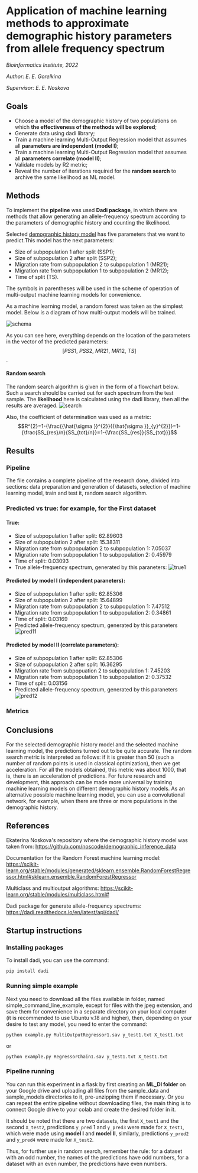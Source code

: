 # Application of machine learning methods to approximate demographic history parameters from allele frequency spectrum

*Bioinformatics Institute, 2022*

*Author: E. E. Gorelkina*

*Supervisor: E. E. Noskova*

## Goals
- Сhoose a model of the demographic history of two populations on which **the effectiveness of the methods will be explored**;
- Generate data using dadi library;
- Train a machine learning Multi-Output Regression model that assumes all **parameters are independent (model I)**;
- Train a machine learning Multi-Output Regression model that assumes all **parameters correlate (model II)**;
- Validate models by R2 metric;
- Reveal the number of iterations required for the **random search** to archive the same likelihood as ML model.

## Methods
To implement the **pipeline** was used **Dadi package**, in which there are methods that allow generating an allele-frequency spectrum according to the parameters of demographic history and counting the likelihood. 

Selected [demographic history model](https://github.com/noscode/demographic_inference_data/tree/master/2_DivMig_5_Sim) has five parameters that we want to predict.This model has the next parameters:
- Size of subpopulation 1 after split (SSP1);
- Size of subpopulation 2 after split (SSP2);
- Migration rate from subpopulation 2 to subpopulation 1 (MR21);
- Migration rate from subpopulation 1 to subpopulation 2 (MR12);
- Time of split (TS).

The symbols in parentheses will be used in the scheme of operation of multi-output machine learning models for convenience.

As a machine learning model, a random forest was taken as the simplest model. Below is a diagram of how multi-output models will be trained. 

![schema](ml_schemas.png)

As you can see here, everything depends on the location of the parameters in the vector of the predicted parameters: $$[PSS1, \ PSS2, \ MR21, \ MR12,  \ TS]$$.
#### Random search 
The random search algorithm is given in the form of a flowchart below. Such a search should be carried out for each spectrum from the test sample. The **likelihood** here is calculated using the dadi library, then all the results are averaged.
![search](random_search.png)

Also, the coefficient of determination was used as a metric: $$R^{2}=1-{\frac{{\hat{\sigma }}^{2}}{{\hat{\sigma }}_{y}^{2}}}=1-{\frac{SS_{res}/n}{SS_{tot}/n}}=1-{\frac{SS_{res}}{SS_{tot}}}$$

## Results
### Pipeline
The file contains a complete pipeline of the research done, divided into sections: data preparation and generation of datasets, selection of machine learning model, train and test it, random search algorithm.

### Predicted vs true: for example, for the First dataset
#### True: 
- Size of subpopulation 1 after split: 62.89603
- Size of subpopulation 2 after split: 15.38311
- Migration rate from subpopulation 2 to subpopulation 1: 7.05037
- Migration rate from subpopulation 1 to subpopulation 2: 0.45979
- Time of split: 0.03093
- True allele-frequency spectrum, generated by this paraneters:
![true1](/spectrums/true1.png)

#### Predicted by model I (independent paraneters):  
- Size of subpopulation 1 after split: 62.85306
- Size of subpopulation 2 after split: 15.64899
- Migration rate from subpopulation 2 to subpopulation 1: 7.47512
- Migration rate from subpopulation 1 to subpopulation 2: 0.34861
- Time of split: 0.03169
- Predicted allele-frequency spectrum, generated by this paraneters
![pred11](/spectrums/pred11.png)

#### Predicted by model II (correlate parameters):  
- Size of subpopulation 1 after split: 62.85306
- Size of subpopulation 2 after split: 16.36295
- Migration rate from subpopuation 2 to subpopulation 1: 7.45203
- Migration rate from subpopulation 1 to subpopulation 2: 0.37532
- Time of split: 0.03156
- Predicted allele-frequency spectrum, generated by this paraneters
![pred12](/spectrums/pred12.png)

### Metrics



## Conclusions
For the selected demographic history model and the selected machine learning model, the predictions turned out to be quite accurate.
The random search metric is interpreted as follows: if it is greater than 50 (such a number of random points is used in classical optimization), then we get acceleration. For all the models obtained, this metric was about 1000, that is, there is an acceleration of predictions.
For future research and development, this approach can be made more universal by training machine learning models on different demographic history models.
As an alternative possible machine learning model, you can use a convolutional network, for example, when there are three or more populations in the demographic history.

## References
Ekaterina Noskova's repository where the demographic history model was taken from: https://github.com/noscode/demographic_inference_data

Documentation for the Random Forest machine learning model: https://scikit-learn.org/stable/modules/generated/sklearn.ensemble.RandomForestRegressor.html#sklearn.ensemble.RandomForestRegressor

Multiclass and multioutput algorithms: https://scikit-learn.org/stable/modules/multiclass.html#

Dadi package for generate allele-frequency spectrums: https://dadi.readthedocs.io/en/latest/api/dadi/

## Startup instructions

### Installing packages

To install dadi, you can use the command:

    pip install dadi
    
### Running simple example
    
Next you need to download all the files available in folder, named simple_command_line_example, except for files with the jpeg extension, and save them for convenience in a separate directory on your local computer (it is recommended to use Ubuntu v.18 and higher), then, depending on your desire to test any model, you need to enter the command:

    python example.py MultiOutputRegressor1.sav y_test1.txt X_test1.txt 
    
or

    python example.py RegressorChain1.sav y_test1.txt X_test1.txt
    
### Pipeline running

You can run this experiment in a flask by first creating an **ML_DI folder** on your Google drive and uploading all files from the sample_data and sample_models directories to it, pre-unzipping them if necessary. Or you can repeat the entire pipeline without downloading files, the main thing is to connect Google drive to your colab and create the desired folder in it.

It should be noted that there are two datasets, the first `X_test1` and the second `X_test2`, predictions `y_pred` 1 and `y_pred3` were made for `X_test1`, which were made using **model I** and **model II**, similarly, predictions `y_pred2` and `y_pred4` were made for `X_test2`.

Thus, for further use in random search, remember the rule: for a dataset with an odd number, the names of the predictions have odd numbers, for a dataset with an even number, the predictions have even numbers.
